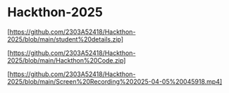 # Hackthon-2025

[https://github.com/2303A52418/Hackthon-2025/blob/main/student%20details.zip]

[https://github.com/2303A52418/Hackthon-2025/blob/main/Hackthon%20Code.zip]

[https://github.com/2303A52418/Hackthon-2025/blob/main/Screen%20Recording%202025-04-05%20045918.mp4]

